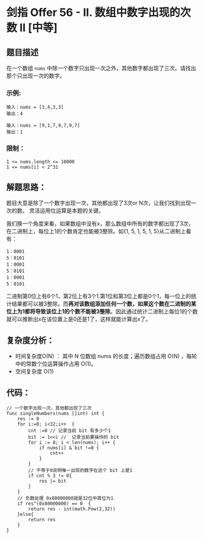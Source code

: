 # 剑指 Offer 56 - II. 数组中数字出现的次数 II [中等]

## 题目描述

在一个数组 `nums` 中除一个数字只出现一次之外，其他数字都出现了三次。请找出那个只出现一次的数字。

### 示例:

```
输入：nums = [3,4,3,3]
输出：4

输入：nums = [9,1,7,9,7,9,7]
输出：1
```

### 限制：

```
1 <= nums.length <= 10000
1 <= nums[i] < 2^31
```

## 解题思路：

题目大意是除了一个数字出现一次，其他都出现了3次or N次，让我们找到出现一次的数。 灵活运用位运算是本题的关键。

我们换一个角度来看，如果数组中没有x，那么数组中所有的数字都出现了3次，在二进制上，每位上1的个数肯定也能被3整除。如{1, 5, 1, 5, 1, 5}从二进制上看有：

```
1：0001
5：0101
1：0001
5：0101
1：0001
5：0101
```

二进制第0位上有6个1，第2位上有3个1.第1位和第3位上都是0个1，每一位上的统计结果都可以被3整除。而**再对该数组添加任何一个数，如果这个数在二进制的某位上为1都将导致该位上1的个数不能被3整除**。因此通过统计二进制上每位1的个数就可以推断出x在该位置上是0还是1了，这样就能计算出x了。


## 复杂度分析：

- 时间复杂度O(N) ： 其中 N 位数组 nums 的长度；遍历数组占用 O(N) ，每轮中的常数个位运算操作占用 O(1)。
- 空间复杂度 O(1)





## 代码：

```
// 一个数字出现一次，其他都出现了三次
func singleNumbers(nums []int) int {
	res := 0
	for i:=0; i<32;i++  {
		cnt :=0 // 记录当前 bit 有多少个1
		bit := 1<<i //  记录当前要操作的 bit
		for i := 0; i < len(nums); i++ {
			if nums[i] & bit !=0 {
				cnt++
			}
		}
		// 不等于0说明唯一出现的数字在这个 bit 上是1
		if cnt % 3 != 0{
			res |= bit
		}
	}
	// 负数处理 0x80000000就是32位中首位为1
	if res^(0x80000000) == 0  {
		return res - int(math.Pow(2,32))
	}else{
		return res
	}
}
```

